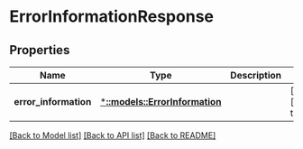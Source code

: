 # ErrorInformationResponse

## Properties
Name | Type | Description | Notes
------------ | ------------- | ------------- | -------------
**error_information** | [***::models::ErrorInformation**](ErrorInformation.md) |  | [optional] [default to null]

[[Back to Model list]](../README.md#documentation-for-models) [[Back to API list]](../README.md#documentation-for-api-endpoints) [[Back to README]](../README.md)


